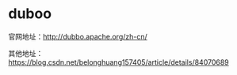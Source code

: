 # duboo

官网地址：http://dubbo.apache.org/zh-cn/

其他地址：https://blog.csdn.net/belonghuang157405/article/details/84070689